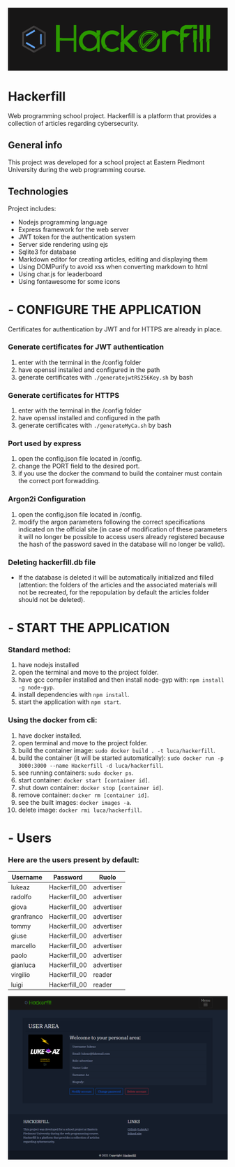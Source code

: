 ![alt logo](https://github.com/LukeAz/Hackerfill/blob/main/docs/logo.png)
# Hackerfill
Web programming school project. Hackerfill is a platform that provides a collection of articles regarding cybersecurity. 

## General info
This project was developed for a school project at Eastern Piedmont University during the web programming course.

## Technologies
Project includes:
* Nodejs programming language
* Express framework for the web server
* JWT token for the authentication system
* Server side rendering using ejs
* Sqlite3 for database
* Markdown editor for creating articles, editing and displaying them
* Using DOMPurify to avoid xss when converting markdown to html
* Using char.js for leaderboard
* Using fontawesome for some icons

# - CONFIGURE THE APPLICATION
Certificates for authentication by JWT and for HTTPS are already in place.

### Generate certificates for JWT authentication
1. enter with the terminal in the /config folder
2. have openssl installed and configured in the path
3. generate certificates with `./generatejwtRS256Key.sh` by bash

### Generate certificates for HTTPS
1. enter with the terminal in the /config folder
2. have openssl installed and configured in the path
3. generate certificates with `./generateMyCa.sh` by bash

### Port used by express
1. open the config.json file located in /config.
2. change the PORT field to the desired port.
3. if you use the docker the command to build the container must contain the correct port forwadding.

### Argon2i Configuration
1. open the config.json file located in /config.
2. modify the argon parameters following the correct specifications indicated on the official site (in case of modification of these parameters it will no longer be possible to access users already registered because the hash of the password saved in the database will no longer be valid).

### Deleting hackerfill.db file
* If the database is deleted it will be automatically initialized and filled (attention: the folders of the articles and the associated materials will not be recreated, for the repopulation by default the articles folder should not be deleted).


# - START THE APPLICATION

### Standard method:
1. have nodejs installed
2. open the terminal and move to the project folder.
3. have gcc compiler installed and then install node-gyp with: `npm install -g node-gyp`.
4. install dependencies with `npm install`.
5. start the application with `npm start`.

### Using the docker from cli:
1. have docker installed.
2. open terminal and move to the project folder.
3. build the container image: `sudo docker build . -t luca/hackerfill`.
4. build the container (it will be started automatically): `sudo docker run -p 3000:3000 --name Hackerfill -d luca/hackerfill`.
5. see running containers: `sudo docker ps`.
6. start container: `docker start [container id]`.
7. shut down container: `docker stop [container id]`.
8. remove container: `docker rm [container id]`.
9. see the built images: `docker images -a`.
10. delete image: `docker rmi luca/hackerfill`.

# - Users

### Here are the users present by default:

| Username  | Password  | Ruolo  |
|---|---|---|
| lukeaz  | Hackerfill_00  | advertiser  |
| radolfo  | Hackerfill_00  | advertiser  |
| giova | Hackerfill_00  | advertiser  |
| granfranco | Hackerfill_00  | advertiser  |
| tommy | Hackerfill_00  | advertiser  |
| giuse |  Hackerfill_00 | advertiser  |
| marcello | Hackerfill_00  | advertiser  |
| paolo |  Hackerfill_00 | advertiser  |
| gianluca | Hackerfill_00  | advertiser  |
| virgilio | Hackerfill_00  | reader  |
| luigi | Hackerfill_00  | reader  |

![alt profile](https://github.com/LukeAz/Hackerfill/blob/main/docs/profile.png?raw=true)
